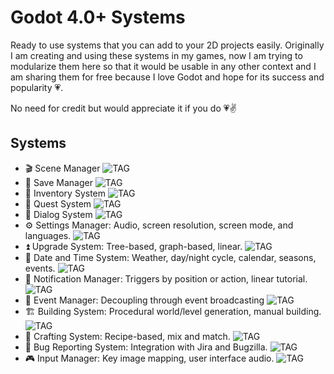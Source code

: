 # Godot 4.0+ Systems

Ready to use systems that you can add to your 2D projects easily. Originally I am creating and using these systems in my games, now I am trying to modularize them here 
so that it would be usable in any other context and I am sharing them for free because I love Godot
and hope for its success and popularity 💗.

No need for credit but would appreciate it if you do 💗✌️

## Systems
- 🎬 Scene Manager ![TAG](https://img.shields.io/badge/In_Development-blue)
- 💾 Save Manager ![TAG](https://img.shields.io/badge/In_Development-blue)
- 🎒 Inventory System ![TAG](https://img.shields.io/badge/In_Development-blue)
- 📜 Quest System ![TAG](https://img.shields.io/badge/In_Development-blue)
- 💬 Dialog System ![TAG](https://img.shields.io/badge/In_Development-blue)
- ⚙️ Settings Manager: Audio, screen resolution, screen mode, and languages. ![TAG](https://img.shields.io/badge/Not_Ready-red)
- ⏫ Upgrade System: Tree-based, graph-based, linear. ![TAG](https://img.shields.io/badge/Not_Ready-red)
- 📅 Date and Time System: Weather, day/night cycle, calendar, seasons, events. ![TAG](https://img.shields.io/badge/Not_Ready-red)
- 🔔 Notification Manager: Triggers by position or action, linear tutorial. ![TAG](https://img.shields.io/badge/Not_Ready-red)
- 📣 Event Manager: Decoupling through event broadcasting ![TAG](https://img.shields.io/badge/Not_Ready-red)
- 🏗️ Building System: Procedural world/level generation, manual building. ![TAG](https://img.shields.io/badge/Not_Ready-red)
- 🔨 Crafting System: Recipe-based, mix and match. ![TAG](https://img.shields.io/badge/Not_Ready-red)
- 🐛 Bug Reporting System: Integration with Jira and Bugzilla. ![TAG](https://img.shields.io/badge/Not_Ready-red)
- 🎮 Input Manager: Key image mapping, user interface audio. ![TAG](https://img.shields.io/badge/Not_Ready-red)
